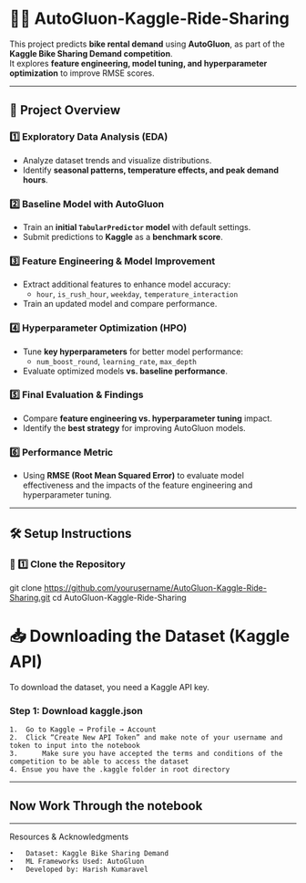 # 🚴‍♂️ AutoGluon-Kaggle-Ride-Sharing  

This project predicts **bike rental demand** using **AutoGluon**, as part of the **Kaggle Bike Sharing Demand competition**.  
It explores **feature engineering, model tuning, and hyperparameter optimization** to improve RMSE scores.  

---

## 📌 Project Overview  

### **1️⃣ Exploratory Data Analysis (EDA)**  
- Analyze dataset trends and visualize distributions.  
- Identify **seasonal patterns, temperature effects, and peak demand hours**.  

### **2️⃣ Baseline Model with AutoGluon**  
- Train an **initial `TabularPredictor` model** with default settings.  
- Submit predictions to **Kaggle** as a **benchmark score**.  

### **3️⃣ Feature Engineering & Model Improvement**  
- Extract additional features to enhance model accuracy:  
  - `hour`, `is_rush_hour`, `weekday`, `temperature_interaction`  
- Train an updated model and compare performance.  

### **4️⃣ Hyperparameter Optimization (HPO)**  
- Tune **key hyperparameters** for better model performance:  
  - `num_boost_round`, `learning_rate`, `max_depth`  
- Evaluate optimized models **vs. baseline performance**.  

### **5️⃣ Final Evaluation & Findings**  
- Compare **feature engineering vs. hyperparameter tuning** impact.  
- Identify the **best strategy** for improving AutoGluon models.  

### **6️⃣ Performance Metric**  
- Using **RMSE (Root Mean Squared Error)** to evaluate model effectiveness and the impacts of the feature engineering and hyperparameter tuning.

---

## 🛠️ Setup Instructions  

### **🔹 1️⃣ Clone the Repository**  

git clone https://github.com/yourusername/AutoGluon-Kaggle-Ride-Sharing.git
cd AutoGluon-Kaggle-Ride-Sharing

# 📥 Downloading the Dataset (Kaggle API)



To download the dataset, you need a Kaggle API key.

### Step 1: Download kaggle.json
	1.	Go to Kaggle → Profile → Account
	2.	Click “Create New API Token” and make note of your username and token to input into the notebook
    3.      Make sure you have accepted the terms and conditions of the competition to be able to access the dataset
    4. Ensue you have the .kaggle folder in root directory



---
## Now Work Through the notebook


---
 Resources & Acknowledgments

	•	Dataset: Kaggle Bike Sharing Demand
	•	ML Frameworks Used: AutoGluon
	•	Developed by: Harish Kumaravel
